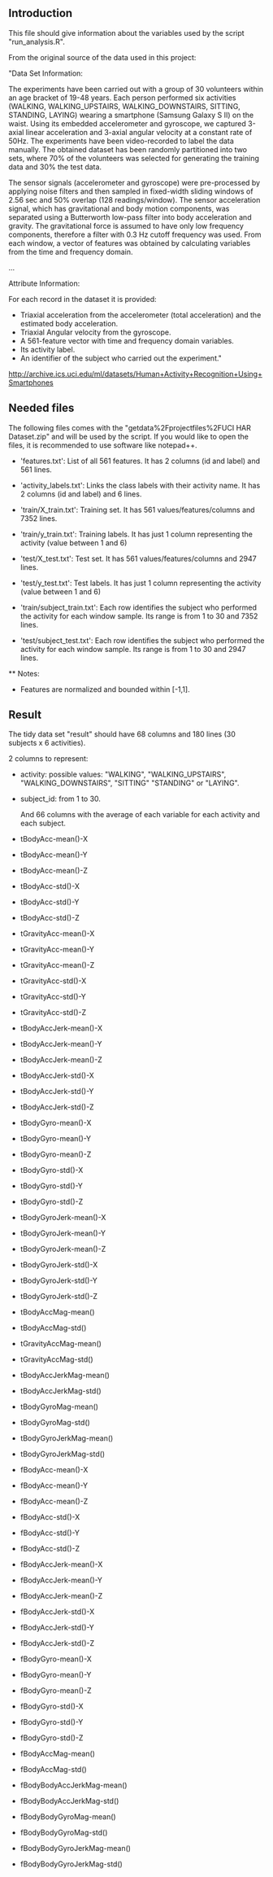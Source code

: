 ## Introduction

This file should give information about the variables used by the script "run_analysis.R".

From the original source of the data used in this project:

"Data Set Information:

The experiments have been carried out with a group of 30 volunteers within an age bracket of 19-48 years. Each person performed six activities (WALKING, WALKING_UPSTAIRS, WALKING_DOWNSTAIRS, SITTING, STANDING, LAYING) wearing a smartphone (Samsung Galaxy S II) on the waist. Using its embedded accelerometer and gyroscope, we captured 3-axial linear acceleration and 3-axial angular velocity at a constant rate of 50Hz. The experiments have been video-recorded to label the data manually. The obtained dataset has been randomly partitioned into two sets, where 70% of the volunteers was selected for generating the training data and 30% the test data. 

The sensor signals (accelerometer and gyroscope) were pre-processed by applying noise filters and then sampled in fixed-width sliding windows of 2.56 sec and 50% overlap (128 readings/window). The sensor acceleration signal, which has gravitational and body motion components, was separated using a Butterworth low-pass filter into body acceleration and gravity. The gravitational force is assumed to have only low frequency components, therefore a filter with 0.3 Hz cutoff frequency was used. From each window, a vector of features was obtained by calculating variables from the time and frequency domain.

...

Attribute Information:

For each record in the dataset it is provided:

- Triaxial acceleration from the accelerometer (total acceleration) and the estimated body acceleration.
- Triaxial Angular velocity from the gyroscope. 
- A 561-feature vector with time and frequency domain variables. 
- Its activity label. 
- An identifier of the subject who carried out the experiment."

http://archive.ics.uci.edu/ml/datasets/Human+Activity+Recognition+Using+Smartphones

## Needed files

  The following files comes with the "getdata%2Fprojectfiles%2FUCI HAR Dataset.zip" and will be used by the script. If you would like to open the files, it is recommended to use software like notepad++.

- 'features.txt': List of all 561 features. It has 2 columns (id and label) and 561 lines.

- 'activity_labels.txt': Links the class labels with their activity name. It has 2 columns (id and label) and 6 lines. 

- 'train/X_train.txt': Training set. It has 561 values/features/columns and 7352 lines.

- 'train/y_train.txt': Training labels. It has just 1 column representing the activity (value between 1 and 6)

- 'test/X_test.txt': Test set. It has 561 values/features/columns and 2947 lines.

- 'test/y_test.txt': Test labels. It has just 1 column representing the activity (value between 1 and 6)

- 'train/subject_train.txt': Each row identifies the subject who performed the activity for each window sample. Its range is from 1 to 30 and 7352 lines.

- 'test/subject_test.txt': Each row identifies the subject who performed the activity for each window sample. Its range is from 1 to 30 and 2947 lines. 

** Notes: 

- Features are normalized and bounded within [-1,1].

## Result

  The tidy data set "result" should have 68 columns and 180 lines (30 subjects  x 6 activities).

  2 columns to represent:

- activity: possible values: "WALKING", "WALKING_UPSTAIRS", "WALKING_DOWNSTAIRS", "SITTING" "STANDING" or "LAYING".
- subject_id: from 1 to 30.

  And 66 columns with the average of each variable for each activity and each subject.

- tBodyAcc-mean()-X
- tBodyAcc-mean()-Y
- tBodyAcc-mean()-Z
- tBodyAcc-std()-X
- tBodyAcc-std()-Y
- tBodyAcc-std()-Z
- tGravityAcc-mean()-X
- tGravityAcc-mean()-Y
- tGravityAcc-mean()-Z
- tGravityAcc-std()-X
- tGravityAcc-std()-Y
- tGravityAcc-std()-Z
- tBodyAccJerk-mean()-X
- tBodyAccJerk-mean()-Y
- tBodyAccJerk-mean()-Z
- tBodyAccJerk-std()-X
- tBodyAccJerk-std()-Y
- tBodyAccJerk-std()-Z
- tBodyGyro-mean()-X
- tBodyGyro-mean()-Y
- tBodyGyro-mean()-Z
- tBodyGyro-std()-X
- tBodyGyro-std()-Y
- tBodyGyro-std()-Z
- tBodyGyroJerk-mean()-X
- tBodyGyroJerk-mean()-Y
- tBodyGyroJerk-mean()-Z
- tBodyGyroJerk-std()-X
- tBodyGyroJerk-std()-Y
- tBodyGyroJerk-std()-Z
- tBodyAccMag-mean()
- tBodyAccMag-std()
- tGravityAccMag-mean()
- tGravityAccMag-std()
- tBodyAccJerkMag-mean()
- tBodyAccJerkMag-std()
- tBodyGyroMag-mean()
- tBodyGyroMag-std()
- tBodyGyroJerkMag-mean()
- tBodyGyroJerkMag-std()
- fBodyAcc-mean()-X
- fBodyAcc-mean()-Y
- fBodyAcc-mean()-Z
- fBodyAcc-std()-X
- fBodyAcc-std()-Y
- fBodyAcc-std()-Z
- fBodyAccJerk-mean()-X
- fBodyAccJerk-mean()-Y
- fBodyAccJerk-mean()-Z
- fBodyAccJerk-std()-X
- fBodyAccJerk-std()-Y
- fBodyAccJerk-std()-Z
- fBodyGyro-mean()-X
- fBodyGyro-mean()-Y
- fBodyGyro-mean()-Z
- fBodyGyro-std()-X
- fBodyGyro-std()-Y
- fBodyGyro-std()-Z
- fBodyAccMag-mean()
- fBodyAccMag-std()
- fBodyBodyAccJerkMag-mean()
- fBodyBodyAccJerkMag-std()
- fBodyBodyGyroMag-mean()
- fBodyBodyGyroMag-std()
- fBodyBodyGyroJerkMag-mean()
- fBodyBodyGyroJerkMag-std()
